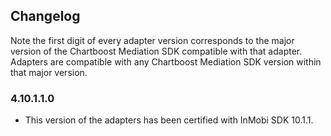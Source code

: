 ## Changelog

Note the first digit of every adapter version corresponds to the major version of the Chartboost Mediation SDK compatible with that adapter. 
Adapters are compatible with any Chartboost Mediation SDK version within that major version.

### 4.10.1.1.0
- This version of the adapters has been certified with InMobi SDK 10.1.1.

